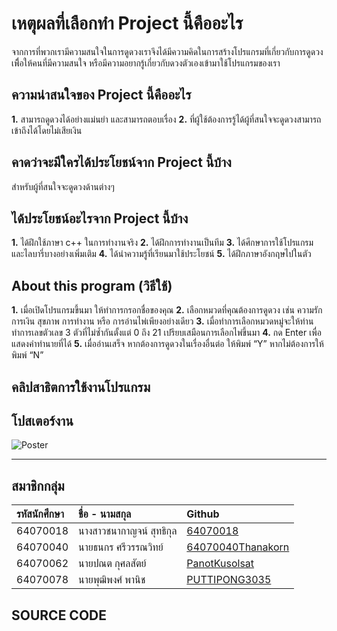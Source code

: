 # **เหตุผลที่เลือกทำ Project นี้คืออะไร**
จากการที่พวกเรามีความสนใจในการดูดวงเราจึงได้มีความคิดในการสร้างโปรแกรมที่เกี่ยวกับการดูดวงเพิื่อให้คนที่มีความสนใจ หรือมีความอยากรู้เกี่ยวกับดวงตัวเองเข้ามาใช้โปรแกรมของเรา

## **ความน่าสนใจของ Project นี้คืออะไร**
**1.** สามารถดูดวงได้อย่างแม่นยำ และสามารถตอบเรื่อง
**2.** ที่ผู้ใช้ต้องการรู้ได้ผู้ที่สนใจจะดูดวงสามารถเข้าถึงได้โดยไม่เสียเงิน

## **คาดว่าจะมีใครได้ประโยชน์จาก Project นี้บ้าง**
สำหรับผู้ที่สนใจจะดูดวงด้านต่างๆ

## **ได้ประโยชน์อะไรจาก Project นี้บ้าง**
**1.** ได้ฝึกใช้ภาษา c++ ในการทำงานจริง
**2.** ได้ฝึกการทำงานเป็นทีม
**3.** ได้ศีกษาการใช้โปรแกรม และไลบารี่บางอย่างเพิ่มเติม
**4.** ได้นำความรู้ที่เรียนมาใช้ประโยชน์
**5.** ได้ฝึกภาษาอังกฤษไปในตัว

## **About this program (วิธีใช้)**
**1.** เมื่อเปิดโปรแกรมขึ้นมา ให้ทำการกรอกชื่อของคุณ
**2.** เลือกหมวดที่คุณต้องการดูดวง เช่น ความรัก การเงิน สุขภาพ การทำงาน หรือ การอ่านไพ่เพียงอย่างเดียว
**3.** เมื่อทำการเลือกหมวดหมู่จะให้ท่านทำการเลขตัวเลข 3 ตัวที่ไม่ซ้ำกันตั้งแต่ 0 ถึง 21 เปรียบเสมือนการเลือกไพ่ขึ้นมา
**4.** กด Enter เพื่อแสดงคำทำนายที่ได้
**5.** เมื่ออ่านเสร็จ หากต้องการดูดวงในเรื่องอื่นต่อ ให้พิมพ์ “Y” หากไม่ต้องการให้พิมพ์ “N”

## คลิปสาธิตการใช้งานโปรแกรม


## โปสเตอร์งาน

![Poster](https://user-images.githubusercontent.com/88476014/165574209-94266c48-e160-4742-97b3-1017204dd6e0.png)

---
## สมาชิกกลุ่ม
| รหัสนักศึกษา| ชื่อ - นามสกุล |    Github    |
| :---         |     :---      |          :--- |
| 64070018   |นางสาวชนากาญจน์ สุทธิกุล     | [64070018](https://github.com/64070018) |
| 64070040   |นายธนกร ศรีวรรณวิทย์     | [64070040Thanakorn](https://github.com/64070040Thanakorn) |
| 64070062   |นายปณต กุศลสัตย์     | [PanotKusolsat](https://github.com/PanotKusolsat)  |
| 64070078   |นายพุฒิพงศ์  พานิช     | [PUTTIPONG3035](https://github.com/PUTTIPONG3035)  |

## SOURCE CODE
